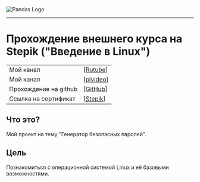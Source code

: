 <picture align="center">
  <img alt="Pandas Logo" src="https://www.google.com/url?sa=i&url=https%3A%2F%2Fshbpacademy.com%2Fru%2Fproekt-tseli-zadachi-i-ogranicheniya-treugolnik-upravleniya-proektami%2F&psig=AOvVaw1qKkvkgotzOkzGO6Rlz1ko&ust=1746709975671000&source=images&cd=vfe&opi=89978449&ved=0CBQQjRxqFwoTCNiy4PC3kY0DFQAAAAAdAAAAABAE">
</picture>

-----------------

# Прохождение внешнего курса на Stepik ("Введение в Linux")

| | |
| --- | --- |
| Мой канал | [[Rutube](https://rutube.ru/plst/909045/)] |
| Мой канал | [[plvideo](https://plvideo.ru/playlist?list=SuymwXRNSHg3)] |
| Прохождение на github | [[GitHub](https://github.com/migolovina/study_2024-2025_os_intro/tree/master/stepik)]|
| Ссылка на сертификат | [[Stepik](https://stepik.org/cert/2791854)]|


## Что это?

Мой проект на тему "Генератор безопасных паролей".

## Цель

Познакомиться с операционной системой Linux и её базовыми возможностями. 


